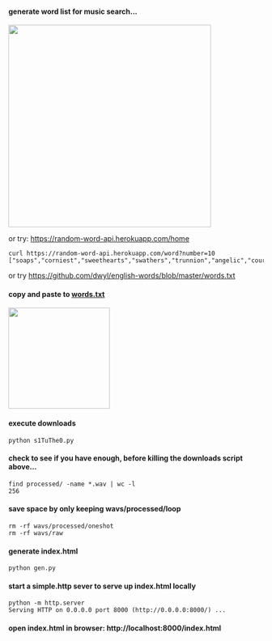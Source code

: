 
#### generate word list for music search...
<img src="https://github.com/c1earcase/tranq/assets/8038214/4ba871e8-fcac-46ed-b2d2-ebeadf753e31" width=400>

or try: https://random-word-api.herokuapp.com/home
```
curl https://random-word-api.herokuapp.com/word?number=10
["soaps","corniest","sweethearts","swathers","trunnion","angelic","courants","permeable","stream","cloddy"]
```

or try https://github.com/dwyl/english-words/blob/master/words.txt

#### copy and paste to [words.txt](words.txt)

<img src="https://github.com/c1earcase/tranq/assets/8038214/6956958d-6251-4a74-bef9-0c710448836f" width=200>

#### execute downloads

```
python s1TuThe0.py
```
#### check to see if you have enough, before killing the downloads script above...

```
find processed/ -name *.wav | wc -l
256                                  
```

#### save space by only keeping wavs/processed/loop

```
rm -rf wavs/processed/oneshot
rm -rf wavs/raw
```

#### generate index.html

```
python gen.py
```

#### start a simple.http sever to serve up index.html locally

```
python -m http.server
Serving HTTP on 0.0.0.0 port 8000 (http://0.0.0.0:8000/) ...
```

#### open index.html in browser: http://localhost:8000/index.html
